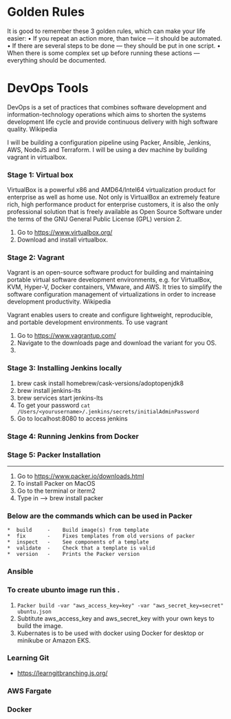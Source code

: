 #  Golden Rules
It is good to remember these 3 golden rules, which can make your life easier:
•   If you repeat an action more, than twice — it should be automated.
•   If there are several steps to be done — they should be put in one script.
•   When there is some complex set up before running these actions — everything should be documented.

# DevOps Tools
DevOps is a set of practices that combines software development and information-technology operations which aims to shorten the systems development life cycle and provide continuous delivery with high software quality. Wikipedia

I will be building a configuration pipeline using Packer, Ansible, Jenkins, AWS, NodeJS and Terraform.
I will be using a dev machine by building vagrant in virtualbox.

### Stage 1: Virtual box
VirtualBox is a powerful x86 and AMD64/Intel64 virtualization product for enterprise as well as home use. Not only is VirtualBox an extremely feature rich, high performance product for enterprise customers, it is also the only professional solution that is freely available as Open Source Software under the terms of the GNU General Public License (GPL) version 2.

1.  Go to https://www.virtualbox.org/
2.  Download and install virtualbox.

### Stage 2: Vagrant
Vagrant is an open-source software product for building and maintaining portable virtual software development environments, e.g. for VirtualBox, KVM, Hyper-V, Docker containers, VMware, and AWS. It tries to simplify the software configuration management of virtualizations in order to increase development productivity. Wikipedia

Vagrant enables users to create and configure lightweight, reproducible, and portable development environments.
To use vagrant

1.  Go to https://www.vagrantup.com/
2.  Navigate to the downloads page and download the variant for you OS.
3.  
### Stage 3: Installing Jenkins locally
1.  brew cask install homebrew/cask-versions/adoptopenjdk8
2.  brew install jenkins-lts
3.  brew services start jenkins-lts
4.  To get your password ```cat /Users/<yourusername>/.jenkins/secrets/initialAdminPassword```
5.  Go to localhost:8080 to access jenkins
### Stage 4: Running Jenkins from Docker


### Stage 5: Packer Installation
----
1.  Go to https://www.packer.io/downloads.html    
2.  To install Packer on MacOS   
3.  Go to the terminal or iterm2  
4.  Type in --> brew install packer 

### Below are the commands which can be used in Packer       
    *  build     -    Build image(s) from template       
    *  fix       -    Fixes templates from old versions of packer    
    *  inspect   -    See components of a template       
    *  validate  -    Check that a template is valid       
    *  version   -    Prints the Packer version          
### Ansible 

### To create ubunto image run this .     
1. ```Packer build -var "aws_access_key=key" -var "aws_secret_key=secret" ubuntu.json ```   
2. Subtitute aws_access_key and aws_secret_key with your own keys to build the image.
3.  Kubernates is to be used with docker using Docker for desktop or minikube or Amazon EKS.
### Learning Git
*  https://learngitbranching.js.org/
### AWS Fargate

### Docker 

